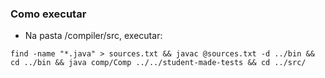 ### Como executar

- Na pasta /compiler/src, executar:

`find -name "*.java" > sources.txt && javac @sources.txt -d ../bin && cd ../bin && java comp/Comp ../../student-made-tests && cd ../src/`